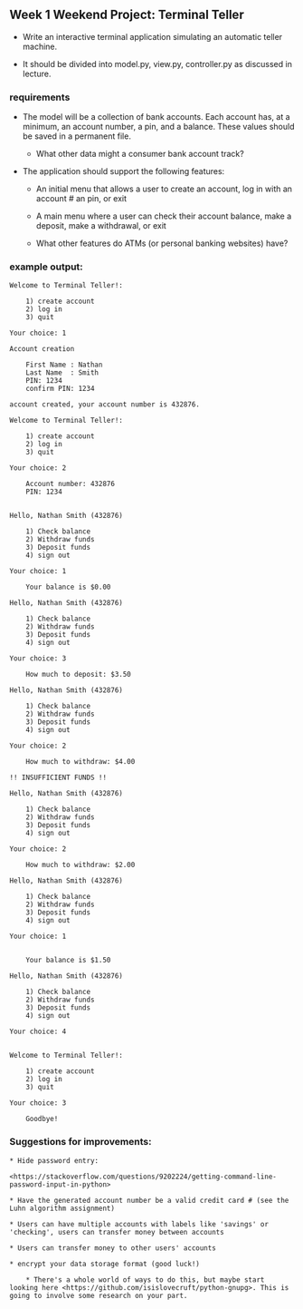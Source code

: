 ## Week 1 Weekend Project: Terminal Teller

* Write an interactive terminal application simulating an automatic teller machine.

* It should be divided into model.py, view.py, controller.py as discussed in lecture.

### requirements

* The model will be a collection of bank accounts. Each account has, at a minimum, an account number, a pin, and a balance. These values should be saved in a permanent file.

    * What other data might a consumer bank account track?

* The application should support the following features:

    * An initial menu that allows a user to create an account, log in with an account # an pin, or exit

    * A main menu where a user can check their account balance, make a deposit, make a withdrawal, or exit

    * What other features do ATMs (or personal banking websites) have?

### example output:

```
Welcome to Terminal Teller!:

    1) create account
    2) log in
    3) quit

Your choice: 1

Account creation

    First Name : Nathan
    Last Name  : Smith
    PIN: 1234
    confirm PIN: 1234

account created, your account number is 432876.

Welcome to Terminal Teller!:

    1) create account
    2) log in
    3) quit

Your choice: 2

    Account number: 432876
    PIN: 1234


Hello, Nathan Smith (432876)

    1) Check balance
    2) Withdraw funds
    3) Deposit funds
    4) sign out

Your choice: 1

    Your balance is $0.00

Hello, Nathan Smith (432876)

    1) Check balance
    2) Withdraw funds
    3) Deposit funds
    4) sign out

Your choice: 3

    How much to deposit: $3.50

Hello, Nathan Smith (432876)

    1) Check balance
    2) Withdraw funds
    3) Deposit funds
    4) sign out

Your choice: 2

    How much to withdraw: $4.00

!! INSUFFICIENT FUNDS !!

Hello, Nathan Smith (432876)

    1) Check balance
    2) Withdraw funds
    3) Deposit funds
    4) sign out

Your choice: 2

    How much to withdraw: $2.00

Hello, Nathan Smith (432876)

    1) Check balance
    2) Withdraw funds
    3) Deposit funds
    4) sign out

Your choice: 1


    Your balance is $1.50

Hello, Nathan Smith (432876)

    1) Check balance
    2) Withdraw funds
    3) Deposit funds
    4) sign out

Your choice: 4


Welcome to Terminal Teller!:

    1) create account
    2) log in
    3) quit

Your choice: 3

    Goodbye!
```

### Suggestions for improvements:

    * Hide password entry:

    <https://stackoverflow.com/questions/9202224/getting-command-line-password-input-in-python>

    * Have the generated account number be a valid credit card # (see the Luhn algorithm assignment)

    * Users can have multiple accounts with labels like 'savings' or 'checking', users can transfer money between accounts

    * Users can transfer money to other users' accounts

    * encrypt your data storage format (good luck!)

        * There's a whole world of ways to do this, but maybe start looking here <https://github.com/isislovecruft/python-gnupg>. This is going to involve some research on your part.
